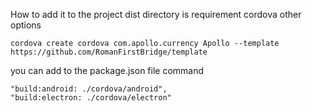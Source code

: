 How to add it to the project
dist directory is requirement cordova other options

```
cordova create cordova com.apollo.currency Apollo --template https://github.com/RomanFirstBridge/template
```

you can add to the package.json file command 

```
"build:android: ./cordova/android",
"build:electron: ./cordova/electron"
```
